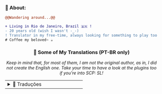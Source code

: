 ### **🧐 About:**

```diff
@@Wandering around...@@

+ Living in Rio de Janeiro, Brazil 🇧🇷 !
- 20 years old (wish I wasn't -_-) 
! Translator in my free-time, always looking for something to play too!
# Coffee my beloved~ ☕
```

<div align="center">

### 🦉 **Some of My Translations (PT-BR only)**
*Keep in mind that, for most of them, I am not the original author, as in, I did not create the English one. Take your time to have a look at the plugins too if you're into SCP: SL!*

<table>
  <tr>
    <td valign="top" width="50%">
      <details>
        <summary>📝 Traduções</summary>
          <ul>
  <li><a href="https://github.com/ExMod-Team/EXILED/blob/master/.github/documentation/localization/README-BR.md">EXILED</a></li>
  <li><a href="https://github.com/horyu1234/sl-servers-frontend/blob/main/src/i18n/locale/pt-BR.json">SCPList-KR</a></li>
  <li><a href="https://github.com/KarlOfDuty/SCPDiscord/blob/main/SCPDiscordPlugin/Languages/brazilian-portuguese.yml">SCPDiscord</a></li>
  <li><a href="https://github.com/RisottoMan/AutoEvent/blob/main/AutoEvent/Translations/portuguese.yml">AutoEvent</a></li>
  <li><a href="https://github.com/Firething/SCP-SL-Custom-Translation-Files">SCP:SL Custom Translation</a></li>
  <li><a href="https://github.com/MeowServer/CustomizableUIMeow/blob/main/README_Br.md">CustomUIMeow</a></li>
  <li><a href="https://github.com/MeowServer/TextChatMeow/blob/main/README_Br.md">TextChatMeow</a></li>
  <li><a href="https://github.com/MeowServer/LogWritterMeow/blob/main/README_Br.md">LogWritterMeow</a></li>
  <li><a href="https://github.com/MeowServer/HintServiceMeow/tree/main/ReadMe/Brazilian">HintServiceMeow</a></li>
  <li><a href="https://github.com/terminator-97/SCPUtils/blob/ScpUtils-MongoDb/Localizations/Brazilian.yml">ScpUtils</a></li>
  <li><a href="https://github.com/Firething/SCPSL-HyperTranslated">SL HTranslated</a></li>

</ul>

<!-- Barra de progresso de traduções -->
<h4>📊 Progresso das Traduções</h4>

<table>
  <tr><td>EXILED</td><td><img src="https://progress-bar.xyz/100/" alt="100%"/></td></tr>
  <tr><td>SCPList-KR</td><td><img src="https://progress-bar.xyz/100/" alt="100%"/></td></tr>
  <tr><td>SCPDiscord</td><td><img src="https://progress-bar.xyz/97/?title=progress" alt="97%"/></td></tr>
  <tr><td>AutoEvent</td><td><img src="https://progress-bar.xyz/100/" alt="100%"/></td></tr>
  <tr><td>SCP:SL Custom Translation</td><td><img src="https://progress-bar.xyz/95/?title=progress" alt="95%"/></td></tr>
  <tr><td>CustomUIMeow</td><td><img src="https://progress-bar.xyz/100/" alt="100%"/></td></tr>
  <tr><td>TextChatMeow</td><td><img src="https://progress-bar.xyz/100/" alt="100%"/></td></tr>
  <tr><td>LogWritterMeow</td><td><img src="https://progress-bar.xyz/100/" alt="100%"/></td></tr>
  <tr><td>HintServiceMeow</td><td><img src="https://progress-bar.xyz/100/" alt="100%"/></td></tr>
  <tr><td>SCPUtils</td><td><img src="https://progress-bar.xyz/100/" alt="100%"/></td></tr>
  <tr><td>SL HTranslated</td><td><img src="https://progress-bar.xyz/5/" alt="5%"/></td></tr>

<Set your life on fire. Seek those who fan your flames>

